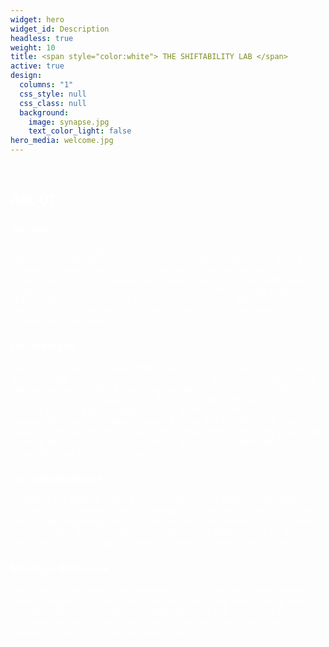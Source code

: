 ```yaml
---
widget: hero
widget_id: Description
headless: true
weight: 10
title: <span style="color:white"> THE SHIFTABILITY LAB </span>
active: true
design:
  columns: "1"
  css_style: null
  css_class: null
  background:
    image: synapse.jpg
    text_color_light: false
hero_media: welcome.jpg
---
```

<br>

## <span style="color:white">  ABOUT </span>

### <span style="color:white"> Our aim </span>
<span style="color:white; font-size:10.0pt"> The Shiftability study aims to improve understanding of the differences in brain chemistry between people with and without conditions like autism. We are working with adults (ages 18 to 65) from various backgrounds and communities. We use a combination of state-of-the-art neuroimaging tools alongside traditional behavioural assessments to capture specific brain characteristics of neurotypical and neurodiverse people. We also explore the ways in which different brains respond to drugs which target various neurosignalling pathways. </span>

### <span style="color:white"> Our methods </span>
<span style="color:white"> Magnetic Resonance Imaging (MRI) scanning is a safe way of producing detailed images of the brain using magnetism. It does not use any form of ionising radiation (unlike X-ray) or radioactive substances (unlike PET imaging). Electroencephalography (EEG) is another safe way to study the brain by recording brain signals moment by moment. We use these tools to capture the response to single doses of drugs which briefly shift brain signalling. The drugs used in our projects have been extensively tested and found to be generally safe. For example, tianeptine (an antidepressant), cannabidiol, arbaclofen and soon, low dose psilocybin. </span>

### <span style="color:white"> Our collaborations </span>
<span style="color:white"> As part of the AIMS-2-TRIALS project - the largest mental health study in Europe – we collaborate with an international network of scientists to gain new insights regarding the structure, function and chemistry of conditions such as autism. Everyone who is neurodiverse is different and we want to understand what biology is shared and what is unique to each individual. </span>

### <span style="color:white"> Making a difference  </span>
<span style="color:white"> We hope that our projects will expedite the discovery and development of novel strategies to tackle some of the difficulties that some people with conditions like autism experience daily. We hope that this would ultimately improve their physical and mental health and well-being while also preserving their unique and valuable skills. </span>